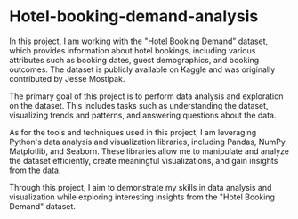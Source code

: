 # Hotel-booking-demand-analysis
In this project, I am working with the "Hotel Booking Demand" dataset, which provides information about hotel bookings, including various attributes such as booking dates, guest demographics, and booking outcomes. The dataset is publicly available on Kaggle and was originally contributed by Jesse Mostipak.

The primary goal of this project is to perform data analysis and exploration on the dataset. This includes tasks such as understanding the dataset, visualizing trends and patterns, and answering questions about the data.

As for the tools and techniques used in this project, I am leveraging Python's data analysis and visualization libraries, including Pandas, NumPy, Matplotlib, and Seaborn. These libraries allow me to manipulate and analyze the dataset efficiently, create meaningful visualizations, and gain insights from the data.

Through this project, I aim to demonstrate my skills in data analysis and visualization while exploring interesting insights from the "Hotel Booking Demand" dataset.
